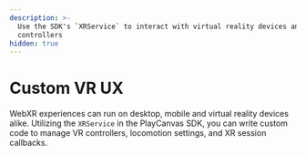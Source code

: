 ```yaml
---
description: >-
  Use the SDK's `XRService` to interact with virtual reality devices and
  controllers
hidden: true
---
```


# Custom VR UX

WebXR experiences can run on desktop, mobile and virtual reality devices alike. Utilizing the `XRService` in the PlayCanvas SDK, you can write custom code to manage VR controllers, locomotion settings, and XR session callbacks.





